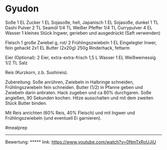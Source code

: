 # Gyudon

Soße
1 EL Zucker
1 EL Sojasoße, hell, Japanisch
1 EL Sojasoße, dunkel
1 TL Dashi Pulver
2 TL Seamöl
1/4 TL Weißer Pfeffer
1/4 TL Currypulver
4 EL Wasser
1 kleines Stück Ingwer, gerieben und ausgedrückt (Saft verwenden)

Fleisch
1 große Zwiebel              g, rot/
2 Frühlingszwiebeln
1 EL Eingelegter Inwer, fein gehackt
2x1 EL Butter (2x20g)
250g Rinderhack, fettarm

Eier (Optional):
2 Eier, extra-extra-frisch
1,5 L Wasser
1 EL Weißweinessig
1/2 TL Salz

Reis (Kurzkorn, z.b. Sushireis).

Zubereitung:
Soße anrühren, Zwiebeln in Halbringe schneiden, Frühlingszwiebeln fein schneiden.
Butter (1/2) in Pfanne geben und Zwiebeln darin anbraten. Hack zugeben und ca 80% durchgaren.
Soße angießen, 90 Sekunden kochen.
Hitze ausschalten und mit dem zweiten Stück Butter binden.

Mit Reis anrichten (60% Reis, 40% Fleisch) und mit Ingwer und Frühlingszwiebeln (und eventuell Ei garnieren).

#mealprep

---
Bewertung: *****
link: https://www.youtube.com/watch?v=0NmTxRoUJjU